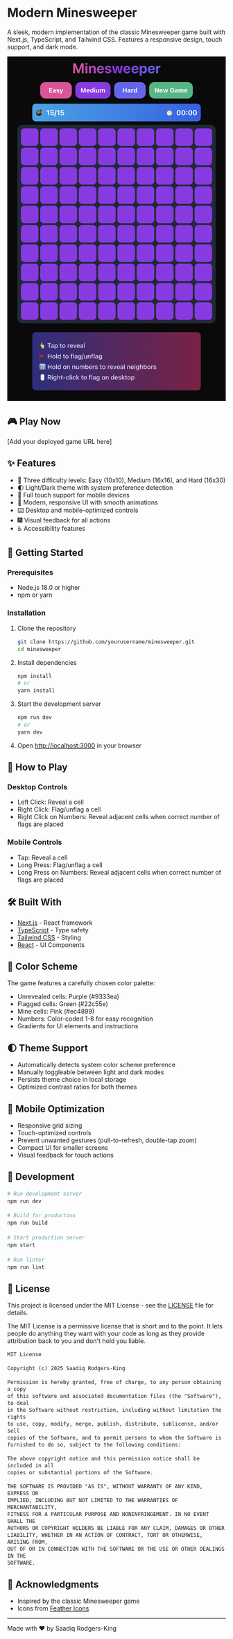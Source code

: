 # Modern Minesweeper

A sleek, modern implementation of the classic Minesweeper game built with Next.js, TypeScript, and Tailwind CSS. Features a responsive design, touch support, and dark mode.

![Minesweeper Game Screenshot](public/screen.png)

## 🎮 Play Now

[Add your deployed game URL here]

## ✨ Features

- 🎯 Three difficulty levels: Easy (10x10), Medium (16x16), and Hard (16x30)
- 🌓 Light/Dark theme with system preference detection
- 📱 Full touch support for mobile devices
- 🎨 Modern, responsive UI with smooth animations
- ⌨️ Desktop and mobile-optimized controls
- 🎆 Visual feedback for all actions
- ♿ Accessibility features

## 🚀 Getting Started

### Prerequisites

- Node.js 18.0 or higher
- npm or yarn

### Installation

1. Clone the repository
   ```bash
   git clone https://github.com/yourusername/minesweeper.git
   cd minesweeper
   ```

2. Install dependencies
   ```bash
   npm install
   # or
   yarn install
   ```

3. Start the development server
   ```bash
   npm run dev
   # or
   yarn dev
   ```

4. Open [http://localhost:3000](http://localhost:3000) in your browser

## 🎯 How to Play

### Desktop Controls
- Left Click: Reveal a cell
- Right Click: Flag/unflag a cell
- Right Click on Numbers: Reveal adjacent cells when correct number of flags are placed

### Mobile Controls
- Tap: Reveal a cell
- Long Press: Flag/unflag a cell
- Long Press on Numbers: Reveal adjacent cells when correct number of flags are placed

## 🛠️ Built With

- [Next.js](https://nextjs.org/) - React framework
- [TypeScript](https://www.typescriptlang.org/) - Type safety
- [Tailwind CSS](https://tailwindcss.com/) - Styling
- [React](https://reactjs.org/) - UI Components

## 🎨 Color Scheme

The game features a carefully chosen color palette:
- Unrevealed cells: Purple (#9333ea)
- Flagged cells: Green (#22c55e)
- Mine cells: Pink (#ec4899)
- Numbers: Color-coded 1-8 for easy recognition
- Gradients for UI elements and instructions

## 🌓 Theme Support

- Automatically detects system color scheme preference
- Manually toggleable between light and dark modes
- Persists theme choice in local storage
- Optimized contrast ratios for both themes

## 📱 Mobile Optimization

- Responsive grid sizing
- Touch-optimized controls
- Prevent unwanted gestures (pull-to-refresh, double-tap zoom)
- Compact UI for smaller screens
- Visual feedback for touch actions

## 🔧 Development

```bash
# Run development server
npm run dev

# Build for production
npm run build

# Start production server
npm start

# Run linter
npm run lint
```

## 📝 License

This project is licensed under the MIT License - see the [LICENSE](LICENSE) file for details.

The MIT License is a permissive license that is short and to the point. It lets people do anything they want with your code as long as they provide attribution back to you and don't hold you liable.

```text
MIT License

Copyright (c) 2025 Saadiq Rodgers-King

Permission is hereby granted, free of charge, to any person obtaining a copy
of this software and associated documentation files (the "Software"), to deal
in the Software without restriction, including without limitation the rights
to use, copy, modify, merge, publish, distribute, sublicense, and/or sell
copies of the Software, and to permit persons to whom the Software is
furnished to do so, subject to the following conditions:

The above copyright notice and this permission notice shall be included in all
copies or substantial portions of the Software.

THE SOFTWARE IS PROVIDED "AS IS", WITHOUT WARRANTY OF ANY KIND, EXPRESS OR
IMPLIED, INCLUDING BUT NOT LIMITED TO THE WARRANTIES OF MERCHANTABILITY,
FITNESS FOR A PARTICULAR PURPOSE AND NONINFRINGEMENT. IN NO EVENT SHALL THE
AUTHORS OR COPYRIGHT HOLDERS BE LIABLE FOR ANY CLAIM, DAMAGES OR OTHER
LIABILITY, WHETHER IN AN ACTION OF CONTRACT, TORT OR OTHERWISE, ARISING FROM,
OUT OF OR IN CONNECTION WITH THE SOFTWARE OR THE USE OR OTHER DEALINGS IN THE
SOFTWARE.
```

## 👏 Acknowledgments

- Inspired by the classic Minesweeper game
- Icons from [Feather Icons](https://feathericons.com/)

---

Made with ❤️ by Saadiq Rodgers-King